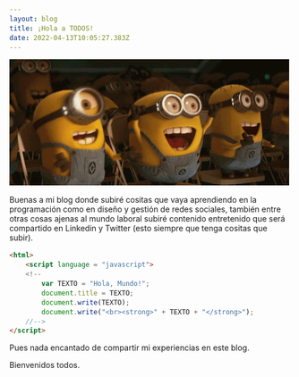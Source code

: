 ```yaml
---
layout: blog
title: ¡Hola a TODOS!
date: 2022-04-13T10:05:27.383Z
---
```

<!--StartFragment-->

![](/content/blog/4ece9a7bfba5b1893fc54508892b11eb.gif)

Buenas a mi blog donde subiré cositas que vaya aprendiendo en la programación como en diseño y gestión de redes sociales, también entre otras cosas ajenas al mundo laboral subiré contenido entretenido que será compartido en Linkedin y Twitter (esto siempre que tenga cositas que subir). 

```html
<html>
	<script language = "javascript">
	<!--
		var TEXTO = "Hola, Mundo!";
		document.title = TEXTO;
		document.write(TEXTO);
		document.write("<br><strong>" + TEXTO + "</strong>");
	//-->
</script>
```

Pues nada encantado de compartir mi experiencias en este blog. 



Bienvenidos todos.

<!--EndFragment-->